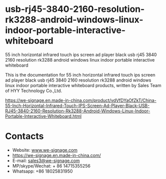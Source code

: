 # usb-rj45-3840-2160-resolution-rk3288-android-windows-linux-indoor-portable-interactive-whiteboard
55 inch horizontal infrared touch ips screen ad player black usb rj45 3840 2160 resolution rk3288 android windows linux indoor portable interactive whiteboard

This is the documentation for 55 inch horizontal infrared touch ips screen ad player black usb rj45 3840 2160 resolution rk3288 android windows linux indoor portable interactive whiteboard products, written by Sales Team of HYY Technology Co.,Ltd.

https://we-signage.en.made-in-china.com/product/vdVfDYaOfZkT/China-55-Inch-Horizontal-Infrared-Touch-IPS-Screen-Ad-Player-Black-USB-RJ45-3840-2160-Resolution-Rk3288-Android-Windows-Linux-Indoor-Portable-Interactive-Whiteboard.html

# Contacts
- Website: www.we-signage.com
- https://we-signage.en.made-in-china.com/
- E-mail: sales3@we-signage.com
- MP/skype/Wechat: + 86 14715355256
- Whatsapp: +86 18025831950
